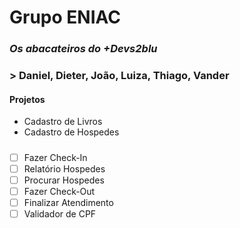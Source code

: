 # **Grupo ENIAC**
### _Os abacateiros do +Devs2blu_

### > Daniel, Dieter, João, Luiza, Thiago, Vander

#### **Projetos**

* Cadastro de Livros
* Cadastro de Hospedes
##### 
- [ ] Fazer Check-In
- [ ] Relatório Hospedes
- [ ] Procurar Hospedes
- [ ] Fazer Check-Out
- [ ] Finalizar Atendimento
- [ ] Validador de CPF
